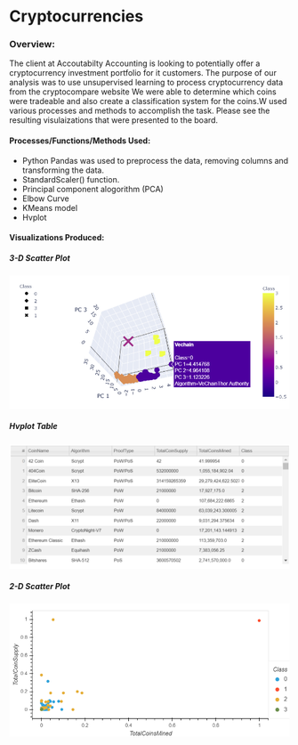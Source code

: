 # Cryptocurrencies

### Overview: 
The client at Accoutabilty Accounting is looking to potentially offer a cryptocurrency investment portfolio for it customers. The purpose of our analysis was to use unsupervised learning to process cryptocurrency data from the cryptocompare website We were able to determine which coins were tradeable and also create a classification system for the coins.W used various processes and methods to accomplish the task. Please see the resulting visulaizations that were presented to the board.

#### Processes/Functions/Methods Used:
  * Python Pandas was used to preprocess the data, removing columns and transforming the data.
  * StandardScaler() function.
  * Principal component alogorithm (PCA) 
  * Elbow Curve
  * KMeans model
  * Hvplot

#### Visualizations Produced:

##### 3-D Scatter Plot

![graphic](3d.scatter.png)

##### Hvplot Table

![graphic](hvplot.table.png)

##### 2-D Scatter Plot

![graphic](2dscatter.png)
